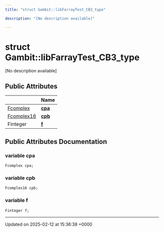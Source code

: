 ```yaml
---
title: "struct Gambit::libFarrayTest_CB3_type"

description: "[No description available]"

---
```


# struct Gambit::libFarrayTest_CB3_type



[No description available]

## Public Attributes

|                | Name           |
| -------------- | -------------- |
| [Fcomplex](/documentation/code/namespaces/namespacegambit/#typedef-fcomplex) | **[cpa](/documentation/code/classes/structgambit_1_1libfarraytest__cb3__type/#variable-cpa)**  |
| [Fcomplex16](/documentation/code/classes/classgambit_1_1fcomplext/) | **[cpb](/documentation/code/classes/structgambit_1_1libfarraytest__cb3__type/#variable-cpb)**  |
| Finteger | **[f](/documentation/code/classes/structgambit_1_1libfarraytest__cb3__type/#variable-f)**  |

## Public Attributes Documentation

### variable cpa

```
Fcomplex cpa;
```


### variable cpb

```
Fcomplex16 cpb;
```


### variable f

```
Finteger f;
```


-------------------------------

Updated on 2025-02-12 at 15:36:38 +0000